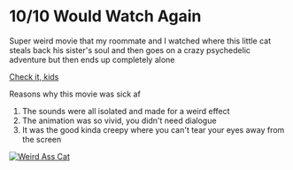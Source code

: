 <!DOCTYPE html>
<html>
<head>
<title>Catsoup</title>
</head>  
<body>
<h1> 10/10 Would Watch Again </h1>
<p> Super weird movie that my roommate and I watched where this little cat steals back his sister's soul and then goes on a crazy psychedelic adventure but then ends up completely alone </p>
<a href= "https://en.wikipedia.org/wiki/Cat_Soup" target="_blank"> Check it, kids</a> 
<p> Reasons why this movie was sick af </p>
<ol> <li> The sounds were all isolated and made for a weird effect </li>
<li> The animation was so vivid, you didn't need dialogue </li>
<li> It was the good kinda creepy where you can't tear your eyes away from the screen </li> </ol>
<a href= "https://en.wikipedia.org/wiki/Cat_Soup" target="_blank"><img src= "https://en.wikipedia.org/wiki/Cat_Soup#/media/File:Cat_Soup_cover.jpg" alt="Weird Ass Cat"/></a>
</body>
</html>

